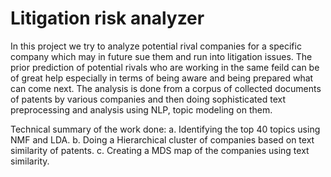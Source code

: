 # Litigation risk analyzer

In this project we try to analyze potential rival companies for a specific company which may in future sue them and run into litigation issues. The prior
prediction of potential rivals who are working in the same feild can be of great help especially in terms of being aware and being prepared what 
can come next. The analysis is done from a corpus of collected documents of patents by various companies and then doing sophisticated text preprocessing and analysis using NLP, topic modeling on them.

Technical summary of the work done:
a. Identifying the top 40 topics using NMF and LDA.
b. Doing a Hierarchical cluster of companies based on text similarity of patents.
c. Creating a MDS map of the companies using text similarity.
